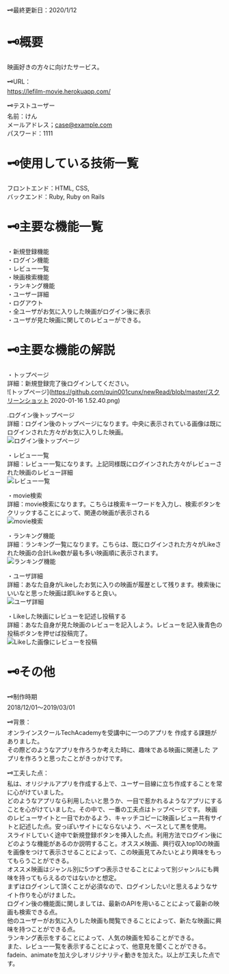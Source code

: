 🗝最終更新日：2020/1/12<br>




# 🗝概要<br>
映画好きの方々に向けたサービス。


🗝URL：<br>
https://lefilm-movie.herokuapp.com/


🗝テストユーザー<br>
名前：けん<br>
メールアドレス；case@example.com<br>
パスワード：1111


# 🗝使用している技術一覧<br>
フロントエンド：HTML, CSS, <br>
バックエンド：Ruby, Ruby on Rails<br>


# 🗝主要な機能一覧<br>
・新規登録機能<br>
・ログイン機能<br>
・レビュー一覧<br>
・映画検索機能<br>
・ランキング機能<br>
・ユーザー詳細<br>
・ログアウト<br>
・全ユーザがお気に入りした映画がログイン後に表示<br>
・ユーザが見た映画に関してのレビューができる。<br>



# 🗝主要な機能の解説<br>

・トップページ<br>
詳細：新規登録完了後ログインしてください。<br>
![トップページ](https://github.com/quin001cunx/newRead/blob/master/スクリーンショット 2020-01-16 1.52.40.png)<br>

.ログイン後トップページ<br>
詳細：ログイン後のトップページになります。中央に表示されている画像は既にログインされた方々がお気に入りした映画。<br>
![ログイン後トップページ](https://github.com/quin001cunx/newRead/blob/master/sample_image.jpg)<br>

・レビュー一覧<br>
詳細：レビュー一覧になります。上記同様既にログインされた方々がレビューされた映画のレビュー詳細<br>
![レビュー一覧](https://github.com/quin001cunx/newRead/blob/master/sample_image.jpg)<br>

・movie検索<br>
詳細：movie検索になります。こちらは検索キーワードを入力し、検索ボタンをクリックすることによって、関連の映画が表示される<br>
![movie検索](https://github.com/quin001cunx/newRead/blob/master/sample_image.jpg)<br>

・ランキング機能<br>
詳細：ランキング一覧になります。こちらは、既にログインされた方々がLikeされた映画の合計Like数が最も多い映画順に表示されます。<br>
![ランキング機能](https://github.com/quin001cunx/newRead/blob/master/sample_image.jpg)<br>


・ユーザ詳細<br>
詳細：あなた自身がLikeしたお気に入りの映画が履歴として残ります。検索後にいいなと思った映画は即Likeすると良い。<br>
![ユーザ詳細](https://github.com/quin001cunx/newRead/blob/master/sample_image.jpg)<br>


・Likeした映画にレビューを記述し投稿する<br>
詳細：あなた自身が見た映画のレビューを記入しよう。レビューを記入後青色の投稿ボタンを押せば投稿完了。<br>
![Likeした画像にレビューを投稿](https://github.com/quin001cunx/newRead/blob/master/sample_image.jpg)<br>


# 🗝その他<br>


🗝制作時期<br>
2018/12/01〜2019/03/01

🗝背景：<br>
オンラインスクールTechAcademyを受講中に一つのアプリを
作成する課題がありました。<br>
その際どのようなアプリを作ろうか考えた時に、趣味である映画に関連した
アプリを作ろうと思ったことがきっかけです。

🗝工夫した点：<br>
私は、オリジナルアプリを作成する上で、ユーザー目線に立ち作成することを常に心がけていました。<br> どのようなアプリなら利用したいと思うか、一目で惹かれるようなアプリにすることを心がけていました。その中で、一番の工夫点はトップページです。 映画のレビューサイトと一目でわかるよう、キャッチコピーに映画レビュー共有サイトと記述した点。安っぽいサイトにならないよう、ベースとして黒を使用。<br>スライドしていく途中で新規登録ボタンを挿入した点。利用方法でログイン後にどのような機能があるのか説明すること。オススメ映画、興行収入top10の映画を画像をつけて表示させることによって、この映画見てみたいとより興味をもってもらうことができる。<br>オススメ映画はジャンル別に5つずつ表示させることによって別ジャンルにも興味を持ってもらえるのではないかと想定。<br>まずはログインして頂くことが必須なので、ログインしたい!と思えるようなサイト作りを心がけました。<br> ログイン後の機能面に関しましては、最新のAPIを用いることによって最新の映画も検索できる点。<br>他のユーザーがお気に入りした映画も閲覧できることによって、新たな映画に興味を持つことができる点。<br>ランキング表示をすることによって、人気の映画を知ることができる。<br>また、レビュー一覧を表示することによって、他意見を聞くことができる。<br>fadein、animateを加え少しオリジナリティ動きを加えた。以上が工夫した点です。
